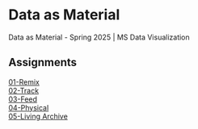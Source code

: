 # Data as Material
Data as Material - Spring 2025 | MS Data Visualization
## Assignments
[01-Remix](https://monsichasris.github.io/data-as-material/01-remix)<br>
[02-Track](https://www.figma.com/proto/mbvYGqvNaFexsT2TtL3Dpl/Data-as-Material---Track?page-id=0:1&node-id=19-12082&p=f&viewport=327,-389,0.31&t=FrfUpopB0CyUchst-1&scaling=contain&content-scaling=fixed&starting-point-node-id=19:12082)<br>
[03-Feed](https://mta-eta.vercel.app/)<br>
[04-Physical](https://github.com/monsichasris/data-as-material/blob/main/04-sculpture/Presentation.pdf)<br>
[05-Living Archive](https://monsichasris.github.io/living-sculpture/)<br>
